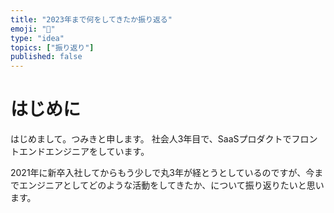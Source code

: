 ```yaml
---
title: "2023年まで何をしてきたか振り返る"
emoji: "🍣"
type: "idea"
topics: ["振り返り"]
published: false
---
```

# はじめに
はじめまして。つみきと申します。
社会人3年目で、SaaSプロダクトでフロントエンドエンジニアをしています。

2021年に新卒入社してからもう少しで丸3年が経とうとしているのですが、今までエンジニアとしてどのような活動をしてきたか、について振り返りたいと思います。
